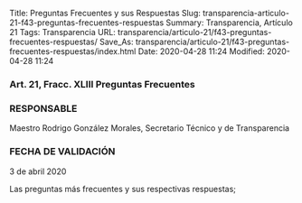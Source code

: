 Title: Preguntas Frecuentes y sus Respuestas
Slug: transparencia-articulo-21-f43-preguntas-frecuentes-respuestas
Summary: Transparencia, Artículo 21
Tags: Transparencia
URL: transparencia/articulo-21/f43-preguntas-frecuentes-respuestas/
Save_As: transparencia/articulo-21/f43-preguntas-frecuentes-respuestas/index.html
Date: 2020-04-28 11:24
Modified: 2020-04-28 11:24


### Art. 21, Fracc. XLIII Preguntas Frecuentes

### RESPONSABLE

Maestro Rodrigo González Morales, Secretario Técnico y de Transparencia

### FECHA DE VALIDACIÓN

3 de abril 2020

Las preguntas más frecuentes y sus respectivas respuestas;


